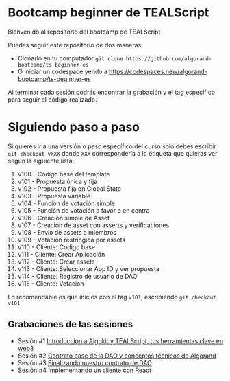 # Bootcamp beginner de TEALScript

Bienvenido al repositorio del bootcamp de TEALScript

Puedes seguir este repositorio de dos maneras:
- Clonarlo en tu computador `git clone https://github.com/algorand-bootcamp/ts-beginner-es`
- O iniciar un codespace yendo a https://codespaces.new/algorand-bootcamp/ts-beginner-es

Al terminar cada sesión podrás encontrar la grabación y el tag específico para seguir el código realizado.

# Siguiendo paso a paso

Si quieres ir a una versión o paso específico del curso solo debes escribir `git checkout vXXX` donde `XXX` correspondería a la etiqueta que quieras ver según la siguiente lista:

1. v100 - Código base del template
2. v101 - Propuesta única y fija
3. v102 - Propuesta fija en Global State
4. v103 - Propuesta variable
5. v104 - Función de votación simple
6. v105 - Función de votación a favor o en contra
7. v106 - Creación simple de Asset
8. v107 - Creación de asset con asserts y verificaciones
9. v108 - Envío de assets a miembros
10. v109 - Votación restringida por assets
11. v110 - Cliente: Codigo base
12. v111 - Cliente: Crear Aplicación
13. v112 - Cliente: Crear assets
14. v113 - Cliente: Seleccionar App ID y ver propuesta
15. v114 - Cliente: Registro de usuario de DAO
16. v115 - Cliente: Votacion

Lo recomendable es que inicies con el tag `v101`, escribiendo `git checkout v101`


## Grabaciones de las sesiones
- Sesión #1 [Introducción a Algokit y TEALScript, tus herramientas clave en web3](https://youtu.be/ZeG4ST14ow4)
- Sesión #2 [Contrato base de la DAO y conceptos técnicos de Algorand](https://youtu.be/HBL86XM5pSg)
- Sesión #3 [Finalizando nuestro contrato de DAO](https://youtu.be/8MZTMkZ-0HU)
- Sesión #4 [Implementando un cliente con React](https://youtu.be/gDN_9RhzKjs)
